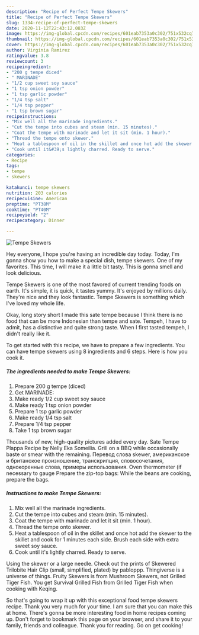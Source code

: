 ```yaml
---
description: "Recipe of Perfect Tempe Skewers"
title: "Recipe of Perfect Tempe Skewers"
slug: 1334-recipe-of-perfect-tempe-skewers
date: 2020-11-12T22:43:12.083Z
image: https://img-global.cpcdn.com/recipes/601eab7353a0c302/751x532cq70/tempe-skewers-recipe-main-photo.jpg
thumbnail: https://img-global.cpcdn.com/recipes/601eab7353a0c302/751x532cq70/tempe-skewers-recipe-main-photo.jpg
cover: https://img-global.cpcdn.com/recipes/601eab7353a0c302/751x532cq70/tempe-skewers-recipe-main-photo.jpg
author: Virginia Ramirez
ratingvalue: 3.8
reviewcount: 3
recipeingredient:
- "200 g tempe diced"
- " MARINADE"
- "1/2 cup sweet soy sauce"
- "1 tsp onion powder"
- "1 tsp garlic powder"
- "1/4 tsp salt"
- "1/4 tsp pepper"
- "1 tsp brown sugar"
recipeinstructions:
- "Mix well all the marinade ingredients."
- "Cut the tempe into cubes and steam (min. 15 minutes)."
- "Coat the tempe with marinade and let it sit (min. 1 hour)."
- "Thread the tempe onto skewer."
- "Heat a tablespoon of oil in the skillet and once hot add the skewer to the skillet and cook for 1 minutes each side. Brush each side with extra sweet soy sauce."
- "Cook until it&#39;s lightly charred. Ready to serve."
categories:
- Recipe
tags:
- tempe
- skewers

katakunci: tempe skewers 
nutrition: 203 calories
recipecuisine: American
preptime: "PT38M"
cooktime: "PT40M"
recipeyield: "2"
recipecategory: Dinner

---
```



![Tempe Skewers](https://img-global.cpcdn.com/recipes/601eab7353a0c302/751x532cq70/tempe-skewers-recipe-main-photo.jpg)

Hey everyone, I hope you're having an incredible day today. Today, I'm gonna show you how to make a special dish, tempe skewers. One of my favorites. This time, I will make it a little bit tasty. This is gonna smell and look delicious.

Tempe Skewers is one of the most favored of current trending foods on earth. It's simple, it is quick, it tastes yummy. It's enjoyed by millions daily. They're nice and they look fantastic. Tempe Skewers is something which I've loved my whole life.

Okay, long story short I made this sate tempe because I think there is no food that can be more Indonesian than tempe and sate. Tempeh, I have to admit, has a distinctive and quite strong taste. When I first tasted tempeh, I didn&#39;t really like it.


To get started with this recipe, we have to prepare a few ingredients. You can have tempe skewers using 8 ingredients and 6 steps. Here is how you cook it.

<!--inarticleads1-->

##### The ingredients needed to make Tempe Skewers:

1. Prepare 200 g tempe (diced)
1. Get  MARINADE:
1. Make ready 1/2 cup sweet soy sauce
1. Make ready 1 tsp onion powder
1. Prepare 1 tsp garlic powder
1. Make ready 1/4 tsp salt
1. Prepare 1/4 tsp pepper
1. Take 1 tsp brown sugar


Thousands of new, high-quality pictures added every day. Sate Tempe Plappa Recipe by Nelly Eka Someilia. Grill on a BBQ while occasionally baste or smear with the remaining. Перевод слова skewer, американское и британское произношение, транскрипция, словосочетания, однокоренные слова, примеры использования. Oven thermometer (if necessary to gauge Prepare the zip-top bags: While the beans are cooking, prepare the bags. 

<!--inarticleads2-->

##### Instructions to make Tempe Skewers:

1. Mix well all the marinade ingredients.
1. Cut the tempe into cubes and steam (min. 15 minutes).
1. Coat the tempe with marinade and let it sit (min. 1 hour).
1. Thread the tempe onto skewer.
1. Heat a tablespoon of oil in the skillet and once hot add the skewer to the skillet and cook for 1 minutes each side. Brush each side with extra sweet soy sauce.
1. Cook until it&#39;s lightly charred. Ready to serve.


Using the skewer or a large needle. Check out the prints of Skewered Trilobite Hair Clip (small, simplified, plated) by pabloppp. Thingiverse is a universe of things. Fruity Skewers is from Mushroom Skewers, not Grilled Tiger Fish. You get Survival Grilled Fish from Grilled Tiger Fish when cooking with Keqing. 

So that's going to wrap it up with this exceptional food tempe skewers recipe. Thank you very much for your time. I am sure that you can make this at home. There's gonna be more interesting food in home recipes coming up. Don't forget to bookmark this page on your browser, and share it to your family, friends and colleague. Thank you for reading. Go on get cooking!

